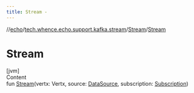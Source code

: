 ```yaml
---
title: Stream -
---
```

//[echo](../../index.md)/[tech.whence.echo.support.kafka.stream](../index.md)/[Stream](index.md)/[Stream](-stream.md)



# Stream  
[jvm]  
Content  
fun [Stream](-stream.md)(vertx: Vertx, source: [DataSource](../-data-source/index.md), subscription: [Subscription](../../tech.whence.echo.job.stream.subscription/-subscription/index.md))  



